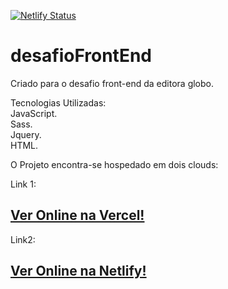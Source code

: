 [![Netlify Status](https://api.netlify.com/api/v1/badges/880a0ab0-a648-4f84-909e-b0d10712f536/deploy-status)](https://app.netlify.com/sites/desafiofrontendglobo/deploys) <br>

# desafioFrontEnd

 Criado para o desafio front-end da editora globo. <br>

Tecnologias Utilizadas: <br>
JavaScript. <br>
Sass. <br>
Jquery. <br>
HTML. <br>

O Projeto encontra-se hospedado em dois clouds: <br>

Link 1: <br>
<a href="https://desafio-front-end.vercel.app/"><h2><b>Ver Online na Vercel!</b></h2></a> 

Link2: <br>
<a href="https://desafiofrontendglobo.netlify.app/"><h2><b>Ver Online na Netlify!</b></h2></a> 



